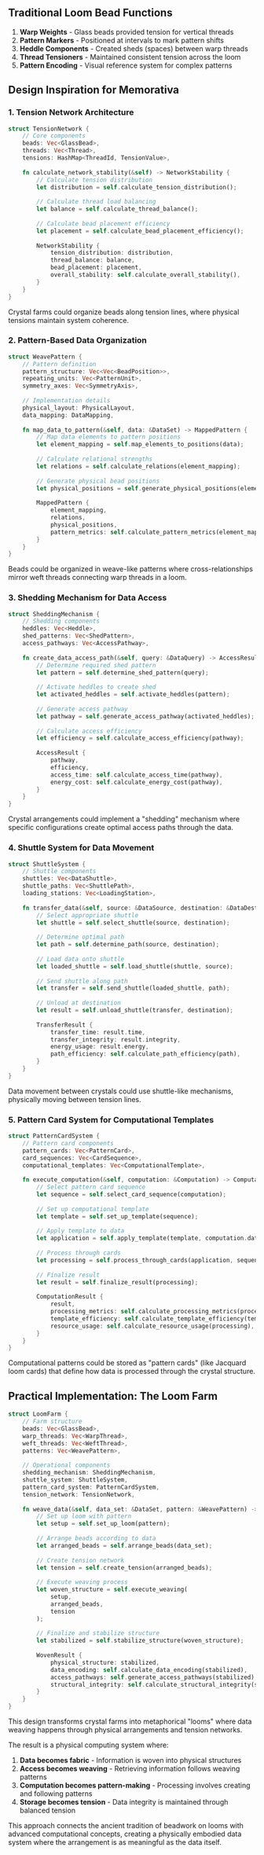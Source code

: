 

## Traditional Loom Bead Functions

1. **Warp Weights** - Glass beads provided tension for vertical threads
2. **Pattern Markers** - Positioned at intervals to mark pattern shifts
3. **Heddle Components** - Created sheds (spaces) between warp threads
4. **Thread Tensioners** - Maintained consistent tension across the loom
5. **Pattern Encoding** - Visual reference system for complex patterns

## Design Inspiration for Memorativa

### 1. Tension Network Architecture

```rust
struct TensionNetwork {
    // Core components
    beads: Vec<GlassBead>,
    threads: Vec<Thread>,
    tensions: HashMap<ThreadId, TensionValue>,
    
    fn calculate_network_stability(&self) -> NetworkStability {
        // Calculate tension distribution
        let distribution = self.calculate_tension_distribution();
        
        // Calculate thread load balancing
        let balance = self.calculate_thread_balance();
        
        // Calculate bead placement efficiency
        let placement = self.calculate_bead_placement_efficiency();
        
        NetworkStability {
            tension_distribution: distribution,
            thread_balance: balance,
            bead_placement: placement,
            overall_stability: self.calculate_overall_stability(),
        }
    }
}
```

Crystal farms could organize beads along tension lines, where physical tensions maintain system coherence.

### 2. Pattern-Based Data Organization

```rust
struct WeavePattern {
    // Pattern definition
    pattern_structure: Vec<Vec<BeadPosition>>,
    repeating_units: Vec<PatternUnit>,
    symmetry_axes: Vec<SymmetryAxis>,
    
    // Implementation details
    physical_layout: PhysicalLayout,
    data_mapping: DataMapping,
    
    fn map_data_to_pattern(&self, data: &DataSet) -> MappedPattern {
        // Map data elements to pattern positions
        let element_mapping = self.map_elements_to_positions(data);
        
        // Calculate relational strengths
        let relations = self.calculate_relations(element_mapping);
        
        // Generate physical bead positions
        let physical_positions = self.generate_physical_positions(element_mapping);
        
        MappedPattern {
            element_mapping,
            relations,
            physical_positions,
            pattern_metrics: self.calculate_pattern_metrics(element_mapping),
        }
    }
}
```

Beads could be organized in weave-like patterns where cross-relationships mirror weft threads connecting warp threads in a loom.

### 3. Shedding Mechanism for Data Access

```rust
struct SheddingMechanism {
    // Shedding components
    heddles: Vec<Heddle>,
    shed_patterns: Vec<ShedPattern>,
    access_pathways: Vec<AccessPathway>,
    
    fn create_data_access_path(&self, query: &DataQuery) -> AccessResult {
        // Determine required shed pattern
        let pattern = self.determine_shed_pattern(query);
        
        // Activate heddles to create shed
        let activated_heddles = self.activate_heddles(pattern);
        
        // Generate access pathway
        let pathway = self.generate_access_pathway(activated_heddles);
        
        // Calculate access efficiency
        let efficiency = self.calculate_access_efficiency(pathway);
        
        AccessResult {
            pathway,
            efficiency,
            access_time: self.calculate_access_time(pathway),
            energy_cost: self.calculate_energy_cost(pathway),
        }
    }
}
```

Crystal arrangements could implement a "shedding" mechanism where specific configurations create optimal access paths through the data.

### 4. Shuttle System for Data Movement

```rust
struct ShuttleSystem {
    // Shuttle components
    shuttles: Vec<DataShuttle>,
    shuttle_paths: Vec<ShuttlePath>,
    loading_stations: Vec<LoadingStation>,
    
    fn transfer_data(&self, source: &DataSource, destination: &DataDestination) -> TransferResult {
        // Select appropriate shuttle
        let shuttle = self.select_shuttle(source, destination);
        
        // Determine optimal path
        let path = self.determine_path(source, destination);
        
        // Load data onto shuttle
        let loaded_shuttle = self.load_shuttle(shuttle, source);
        
        // Send shuttle along path
        let transfer = self.send_shuttle(loaded_shuttle, path);
        
        // Unload at destination
        let result = self.unload_shuttle(transfer, destination);
        
        TransferResult {
            transfer_time: result.time,
            transfer_integrity: result.integrity,
            energy_usage: result.energy,
            path_efficiency: self.calculate_path_efficiency(path),
        }
    }
}
```

Data movement between crystals could use shuttle-like mechanisms, physically moving between tension lines.

### 5. Pattern Card System for Computational Templates

```rust
struct PatternCardSystem {
    // Pattern card components
    pattern_cards: Vec<PatternCard>,
    card_sequences: Vec<CardSequence>,
    computational_templates: Vec<ComputationalTemplate>,
    
    fn execute_computation(&self, computation: &Computation) -> ComputationResult {
        // Select pattern card sequence
        let sequence = self.select_card_sequence(computation);
        
        // Set up computational template
        let template = self.set_up_template(sequence);
        
        // Apply template to data
        let application = self.apply_template(template, computation.data);
        
        // Process through cards
        let processing = self.process_through_cards(application, sequence);
        
        // Finalize result
        let result = self.finalize_result(processing);
        
        ComputationResult {
            result,
            processing_metrics: self.calculate_processing_metrics(processing),
            template_efficiency: self.calculate_template_efficiency(template),
            resource_usage: self.calculate_resource_usage(processing),
        }
    }
}
```

Computational patterns could be stored as "pattern cards" (like Jacquard loom cards) that define how data is processed through the crystal structure.

## Practical Implementation: The Loom Farm

```rust
struct LoomFarm {
    // Farm structure
    beads: Vec<GlassBead>,
    warp_threads: Vec<WarpThread>,
    weft_threads: Vec<WeftThread>,
    patterns: Vec<WeavePattern>,
    
    // Operational components
    shedding_mechanism: SheddingMechanism,
    shuttle_system: ShuttleSystem,
    pattern_card_system: PatternCardSystem,
    tension_network: TensionNetwork,
    
    fn weave_data(&self, data_set: &DataSet, pattern: &WeavePattern) -> WovenResult {
        // Set up loom with pattern
        let setup = self.set_up_loom(pattern);
        
        // Arrange beads according to data
        let arranged_beads = self.arrange_beads(data_set);
        
        // Create tension network
        let tension = self.create_tension(arranged_beads);
        
        // Execute weaving process
        let woven_structure = self.execute_weaving(
            setup,
            arranged_beads,
            tension
        );
        
        // Finalize and stabilize structure
        let stabilized = self.stabilize_structure(woven_structure);
        
        WovenResult {
            physical_structure: stabilized,
            data_encoding: self.calculate_data_encoding(stabilized),
            access_pathways: self.generate_access_pathways(stabilized),
            structural_integrity: self.calculate_structural_integrity(stabilized),
        }
    }
}
```

This design transforms crystal farms into metaphorical "looms" where data weaving happens through physical arrangements and tension networks.

The result is a physical computing system where:

1. **Data becomes fabric** - Information is woven into physical structures
2. **Access becomes weaving** - Retrieving information follows weaving patterns
3. **Computation becomes pattern-making** - Processing involves creating and following patterns
4. **Storage becomes tension** - Data integrity is maintained through balanced tension

This approach connects the ancient tradition of beadwork on looms with advanced computational concepts, creating a physically embodied data system where the arrangement is as meaningful as the data itself.